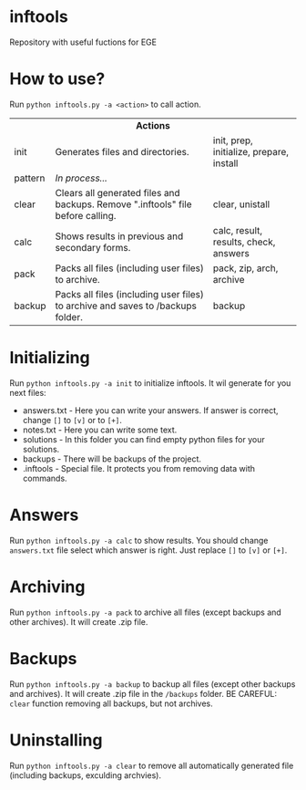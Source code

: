 # inftools
Repository with useful fuctions for EGE
# How to use?
Run `python inftools.py -a <action>` to call action.
<table>
  <tr><td colspan="3" align="center"><b>Actions</b></td></tr>
  <tr><td>init</td><td>Generates files and directories.</td><td>init, prep, initialize, prepare, install</td></tr>
  <tr><td>pattern</td><td><i>In process...</i></td><td></td></tr>
  <tr><td>clear</td><td>Clears all generated files and backups. Remove ".inftools" file before calling.</td><td>clear, unistall</td></tr>
  <tr><td>calc</td><td>Shows results in previous and secondary forms.</td><td>calc, result, results, check, answers</td></tr>
  <tr><td>pack</td><td>Packs all files (including user files) to archive.</td><td>pack, zip, arch, archive</td></tr>
  <tr><td>backup</td><td>Packs all files (including user files) to archive and saves to /backups folder.</td><td>backup</td></tr>
</table>

# Initializing
Run `python inftools.py -a init` to initialize inftools. It wil generate for you next files:
* answers.txt - Here you can write your answers. If answer is correct, change `[]` to `[v]` or to `[+]`.
* notes.txt - Here you can write some text.
* solutions - In this folder you can find empty python files for your solutions.
* backups - There will be backups of the project.
* .inftools - Special file. It protects you from removing data with commands.

# Answers
Run `python inftools.py -a calc` to show results.
You should change `answers.txt` file select which answer is right. Just replace `[]` to `[v]` or `[+]`.

# Archiving
Run `python inftools.py -a pack` to archive all files (except backups and other archives).
It will create .zip file.

# Backups
Run `python inftools.py -a backup` to backup all files (except other backups and archives).
It will create .zip file in the `/backups` folder.
BE CAREFUL: `clear` function removing all backups, but not archives.

# Uninstalling
Run `python inftools.py -a clear` to remove all automatically generated file (including backups, exculding archvies).
